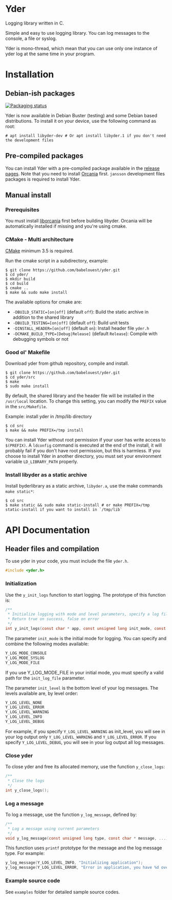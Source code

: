 # Yder

Logging library written in C.

Simple and easy to use logging library. You can log messages to the console, a file or syslog.

Yder is mono-thread, which mean that you can use only one instance of yder log at the same time in your program.

# Installation

## Debian-ish packages

[![Packaging status](https://repology.org/badge/vertical-allrepos/yder.svg)](https://repology.org/metapackage/yder)

Yder is now available in Debian Buster (testing) and some Debian based distributions. To install it on your device, use the following command as root:

```shell
# apt install libyder-dev # Or apt install libyder.1 if you don't need the development files
```

## Pre-compiled packages

You can install Yder with a pre-compiled package available in the [release pages](https://github.com/babelouest/yder/releases/latest/). Note that you need to install [Orcania](https://github.com/babelouest/orcania/releases/latest/) first. `jansson` development files packages is required to install Yder.

## Manual install

### Prerequisites

You must install [liborcania](https://github.com/babelouest/orcania) first before building libyder. Orcania will be automatically installed if missing and you're using cmake.

### CMake - Multi architecture

[CMake](https://cmake.org/download/) minimum 3.5 is required.

Run the cmake script in a subdirectory, example:

```shell
$ git clone https://github.com/babelouest/yder.git
$ cd yder/
$ mkdir build
$ cd build
$ cmake ..
$ make && sudo make install
```

The available options for cmake are:
- `-DBUILD_STATIC=[on|off]` (default `off`): Build the static archive in addition to the shared library
- `-DBUILD_TESTING=[on|off]` (default `off`): Build unit tests
- `-DINSTALL_HEADER=[on|off]` (default `on`): Install header file `yder.h`
- `-DCMAKE_BUILD_TYPE=[Debug|Release]` (default `Release`): Compile with debugging symbols or not

### Good ol' Makefile

Download yder from github repository, compile and install.

```shell
$ git clone https://github.com/babelouest/yder.git
$ cd yder/src
$ make
$ sudo make install
```

By default, the shared library and the header file will be installed in the `/usr/local` location. To change this setting, you can modify the `PREFIX` value in the `src/Makefile`.

Example: install yder in /tmp/lib directory

```shell
$ cd src
$ make && make PREFIX=/tmp install
```

You can install Yder without root permission if your user has write access to `$(PREFIX)`.
A `ldconfig` command is executed at the end of the install, it will probably fail if you don't have root permission, but this is harmless.
If you choose to install Yder in another directory, you must set your environment variable `LD_LIBRARY_PATH` properly.

### Install libyder as a static archive

Install  byderlibrary as a static archive, `libyder.a`, use the make commands `make static*`:

```shell
$ cd src
$ make static && sudo make static-install # or make PREFIX=/tmp static-install if you want to install in `/tmp/lib`
```

# API Documentation

## Header files and compilation

To use yder in your code, you must include the file `yder.h`.

```c
#include <yder.h>
```

### Initialization

Use the `y_init_logs` function to start logging. The prototype of this function is:

```c
/**
 * Initialize logging with mode and level parameters, specify a log file if needed
 * Return true on success, false on error
 */
int y_init_logs(const char * app, const unsigned long init_mode, const unsigned long init_level, const char * init_log_file, const char * message);
```

The parameter `init_mode` is the initial mode for logging. You can specify and combine the following modes available:

```c
Y_LOG_MODE_CONSOLE
Y_LOG_MODE_SYSLOG
Y_LOG_MODE_FILE
```

If you use Y_LOG_MODE_FILE in your initial mode, you must specify a valid path for the `init_log_file` parameter.

The parameter `init_level` is the bottom level of your log messages. The levels available are, by level order:

```c
Y_LOG_LEVEL_NONE
Y_LOG_LEVEL_ERROR
Y_LOG_LEVEL_WARNING
Y_LOG_LEVEL_INFO
Y_LOG_LEVEL_DEBUG
```

For example, if you specify `Y_LOG_LEVEL_WARNING` as init_level, you will see in your log output only `Y_LOG_LEVEL_WARNING` and `Y_LOG_LEVEL_ERROR`. If you specify `Y_LOG_LEVEL_DEBUG`, you will see in your log output all log messages.

### Close yder

To close yder and free its allocated memory, use the function `y_close_logs`:

```c
/**
 * Close the logs
 */
int y_close_logs();
```

### Log a message

To log a message, use the function `y_log_message`, defined by:

```c
/**
 * Log a message using current parameters
 */
void y_log_message(const unsigned long type, const char * message, ...);
```

This function uses `printf` prototype for the message and the log message type. For example:

```c
y_log_message(Y_LOG_LEVEL_INFO, "Initializing application");
y_log_message(Y_LOG_LEVEL_ERROR, "Error in application, you have %d over %d threads in error mode", threads_error, threads_total);
```

### Example source code

See `examples` folder for detailed sample source codes.
